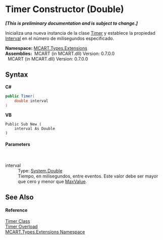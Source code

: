 # Timer Constructor (Double)
 _**\[This is preliminary documentation and is subject to change.\]**_

Inicializa una nueva instancia de la clase <a href="f7e4d0c4-55da-03e6-3762-77b06b9b3a64">Timer</a> y establece la propiedad <a href="http://msdn2.microsoft.com/es-es/library/at2wkx7k" target="_blank">Interval</a> en el número de milisegundos especificado.

**Namespace:**&nbsp;<a href="a8e71047-44e0-7000-43f0-67a6f5b9758c">MCART.Types.Extensions</a><br />**Assemblies:**&nbsp;&nbsp;MCART (in MCART.dll) Version: 0.7.0.0<br />&nbsp;&nbsp;MCART (in MCART.dll) Version: 0.7.0.0<br />

## Syntax

**C#**<br />
``` C#
public Timer(
	double interval
)
```

**VB**<br />
``` VB
Public Sub New ( 
	interval As Double
)
```


#### Parameters
&nbsp;<dl><dt>interval</dt><dd>Type: <a href="http://msdn2.microsoft.com/es-es/library/643eft0t" target="_blank">System.Double</a><br />Tiempo, en milisegundos, entre eventos. Este valor debe ser mayor que cero y menor que <a href="http://msdn2.microsoft.com/es-es/library/92chhbf3" target="_blank">MaxValue</a>.</dd></dl>

## See Also


#### Reference
<a href="f7e4d0c4-55da-03e6-3762-77b06b9b3a64">Timer Class</a><br /><a href="5af8f163-4b86-e6c4-d7c0-a728d5259717">Timer Overload</a><br /><a href="a8e71047-44e0-7000-43f0-67a6f5b9758c">MCART.Types.Extensions Namespace</a><br />